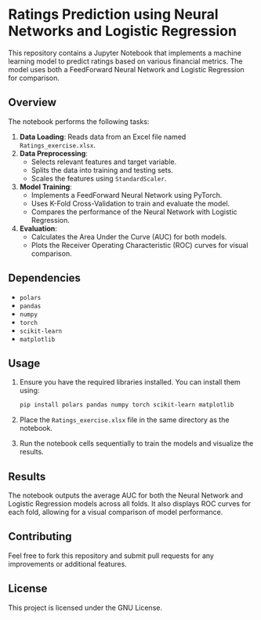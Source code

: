 # Ratings Prediction using Neural Networks and Logistic Regression

This repository contains a Jupyter Notebook that implements a machine learning model to predict ratings based on various financial metrics. The model uses both a FeedForward Neural Network and Logistic Regression for comparison.

## Overview

The notebook performs the following tasks:

1. **Data Loading**: Reads data from an Excel file named `Ratings_exercise.xlsx`.
2. **Data Preprocessing**:
   - Selects relevant features and target variable.
   - Splits the data into training and testing sets.
   - Scales the features using `StandardScaler`.
3. **Model Training**:
   - Implements a FeedForward Neural Network using PyTorch.
   - Uses K-Fold Cross-Validation to train and evaluate the model.
   - Compares the performance of the Neural Network with Logistic Regression.
4. **Evaluation**:
   - Calculates the Area Under the Curve (AUC) for both models.
   - Plots the Receiver Operating Characteristic (ROC) curves for visual comparison.

## Dependencies

- `polars`
- `pandas`
- `numpy`
- `torch`
- `scikit-learn`
- `matplotlib`

## Usage

1. Ensure you have the required libraries installed. You can install them using:
   ```bash
   pip install polars pandas numpy torch scikit-learn matplotlib
   ```

2. Place the `Ratings_exercise.xlsx` file in the same directory as the notebook.

3. Run the notebook cells sequentially to train the models and visualize the results.

## Results

The notebook outputs the average AUC for both the Neural Network and Logistic Regression models across all folds. It also displays ROC curves for each fold, allowing for a visual comparison of model performance.

## Contributing

Feel free to fork this repository and submit pull requests for any improvements or additional features.

## License

This project is licensed under the GNU License.
